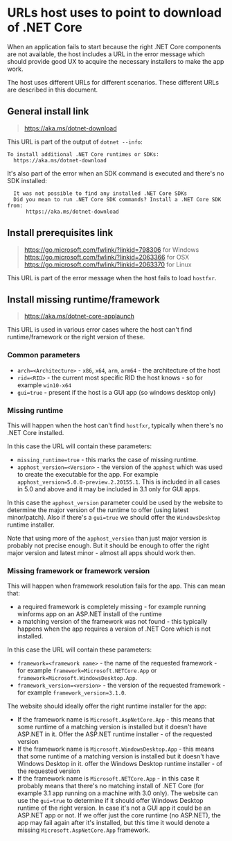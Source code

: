 # URLs host uses to point to download of .NET Core

When an application fails to start because the right .NET Core components are not available, the host includes a URL in the error message which should provide good UX to acquire the necessary installers to make the app work.

The host uses different URLs for different scenarios. These different URLs are described in this document.

## General install link
> https://aka.ms/dotnet-download

This URL is part of the output of `dotnet --info`:
```console
To install additional .NET Core runtimes or SDKs:
  https://aka.ms/dotnet-download
```

It's also part of the error when an SDK command is executed and there's no SDK installed:
```
  It was not possible to find any installed .NET Core SDKs
  Did you mean to run .NET Core SDK commands? Install a .NET Core SDK from:
      https://aka.ms/dotnet-download
```

## Install prerequisites link
> https://go.microsoft.com/fwlink/?linkid=798306  for Windows
> https://go.microsoft.com/fwlink/?linkid=2063366 for OSX
> https://go.microsoft.com/fwlink/?linkid=2063370 for Linux

This URL is part of the error message when the host fails to load `hostfxr`.


## Install missing runtime/framework

> https://aka.ms/dotnet-core-applaunch

This URL is used in various error cases where the host can't find runtime/framework or the right version of these.

### Common parameters

* `arch=<Architecture>` - `x86`, `x64`, `arm`, `arm64` - the architecture of the host
* `rid=<RID>` - the current most specific RID the host knows - so for example `win10-x64`
* `gui=true` - present if the host is a GUI app (so windows desktop only)

### Missing runtime
This will happen when the host can't find `hostfxr`, typically when there's no .NET Core installed.

In this case the URL will contain these parameters:
* `missing_runtime=true` - this marks the case of missing runtime.
* `apphost_version=<Version>` - the version of the `apphost` which was used to create the executable for the app. For example `apphost_version=5.0.0-preview.2.20155.1`. This is included in all cases in 5.0 and above and it may be included in 3.1 only for GUI apps.

In this case the `apphost_version` parameter could be used by the website to determine the major version of the runtime to offer (using latest minor/patch). Also if there's a `gui=true` we should offer the `WindowsDesktop` runtime installer.

Note that using more of the `apphost_version` than just major version is probably not precise enough. But it should be enough to offer the right major version and latest minor - almost all apps should work then.

### Missing framework or framework version
This will happen when framework resolution fails for the app. This can mean that:
* a required framework is completely missing - for example running winforms app on an ASP.NET install of the runtime
* a matching version of the framework was not found - this typically happens when the app requires a version of .NET Core which is not installed.

In this case the URL will contain these parameters:
* `framework=<framework name>` - the name of the requested framework - for example `framework=Microsoft.NETCore.App` or `framework=Microsoft.WindowsDesktop.App`.
* `framework_version=<version>` - the version of the requested framework - for example `framework_version=3.1.0`.

The website should ideally offer the right runtime installer for the app:
* If the framework name is `Microsoft.AspNetCore.App` - this means that some runtime of a matching version is installed but it doesn't have ASP.NET in it. Offer the ASP.NET runtime installer - of the requested version
* If the framework name is `Microsoft.WindowsDesktop.App` - this means that some runtime of a matching version is installed but it doesn't have Windows Desktop in it. offer the Windows Desktop runtime installer - of the requested version
* If the framework name is `Microsoft.NETCore.App` - in this case it probably means that there's no matching install of .NET Core (for example 3.1 app running on a machine with 3.0 only). The website can use the `gui=true` to determine if it should offer Windows Desktop runtime of the right version. In case it's not a GUI app it could be an ASP.NET app or not. If we offer just the core runtime (no ASP.NET), the app may fail again after it's installed, but this time it would denote a missing `Microsoft.AspNetCore.App` framework.
